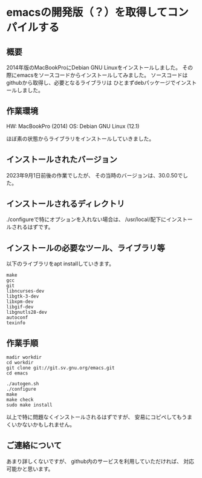 # emacsの開発版（？）を取得してコンパイルする

## 概要

2014年版のMacBookProにDebian GNU Linuxをインストールしました。
その際にemacsをソースコードからインストールしてみました。
ソースコードはgithubから取得し、必要となるライブラリは
ひとまずdebパッケージでインストールしました。

## 作業環境

HW: MacBookPro (2014)
OS: Debian GNU Linux (12.1)

ほぼ素の状態からライブラリをインストールしていきました。

## インストールされたバージョン

2023年9月1日前後の作業でしたが、
その当時のバージョンは、30.0.50でした。

## インストールされるディレクトリ

./configureで特にオプションを入れない場合は、
/usr/local/配下にインストールされるはずです。

## インストールの必要なツール、ライブラリ等

以下のライブラリをapt installしていきます。

```
make
gcc
git
libncurses-dev
libgtk-3-dev
libxpm-dev
libgif-dev
libgnutls28-dev
autoconf
texinfo
```

## 作業手順

```
madir workdir
cd workdir
git clone git://git.sv.gnu.org/emacs.git
cd emacs
```

```
./autogen.sh
./configure
make
make check
sudo make install
```

以上で特に問題なくインストールされるはずですが、
安易にコピペしてもうまくいかないかもしれません。

## ご連絡について

あまり詳しくないですが、
github内のサービスを利用していただければ、
対応可能かと思います。
